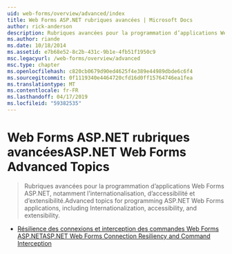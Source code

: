 ```yaml
---
uid: web-forms/overview/advanced/index
title: Web Forms ASP.NET rubriques avancées | Microsoft Docs
author: rick-anderson
description: Rubriques avancées pour la programmation d’applications Web Forms ASP.NET, notamment l’internationalisation, d’accessibilité et d’extensibilité.
ms.author: riande
ms.date: 10/18/2014
ms.assetid: e7b68e52-8c2b-431c-9b1e-4fb51f1950c9
msc.legacyurl: /web-forms/overview/advanced
msc.type: chapter
ms.openlocfilehash: c820cb0679d90ed4625f4e389e44989dbde6c6f4
ms.sourcegitcommit: 0f1119340e4464720cfd16d0ff15764746ea1fea
ms.translationtype: MT
ms.contentlocale: fr-FR
ms.lasthandoff: 04/17/2019
ms.locfileid: "59382535"
---
```

# <a name="aspnet-web-forms-advanced-topics"></a><span data-ttu-id="08719-103">Web Forms ASP.NET rubriques avancées</span><span class="sxs-lookup"><span data-stu-id="08719-103">ASP.NET Web Forms Advanced Topics</span></span>

> <span data-ttu-id="08719-104">Rubriques avancées pour la programmation d’applications Web Forms ASP.NET, notamment l’internationalisation, d’accessibilité et d’extensibilité.</span><span class="sxs-lookup"><span data-stu-id="08719-104">Advanced topics for programming ASP.NET Web Forms applications, including Internationalization, accessibility, and extensibility.</span></span>


- [<span data-ttu-id="08719-105">Résilience des connexions et interception des commandes Web Forms ASP.NET</span><span class="sxs-lookup"><span data-stu-id="08719-105">ASP.NET Web Forms Connection Resiliency and Command Interception</span></span>](aspnet-web-forms-connection-resiliency-and-command-interception.md)
